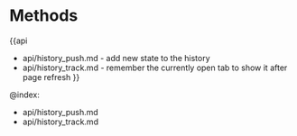 
Methods
=======

{{api
- api/history_push.md - add new state to the history
- api/history_track.md - remember the currently open tab to show it after page refresh
}}

@index:
- api/history_push.md
- api/history_track.md


